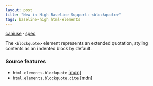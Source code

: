 ```yaml
---
layout: post
title: "New in High Baseline Support: <blockquote>"
tags: baseline-high html-elements
---
```


[caniuse](https://caniuse.com/?search=blockquote) · [spec](https://html.spec.whatwg.org/multipage/grouping-content.html#the-blockquote-element)

The `<blockquote>` element represents an extended quotation, styling contents as an indented block by default.

### Source features

- ``html.elements.blockquote`` [[mdn]](https://developer.mozilla.org/en-US/search?q=html.elements.blockquote)
- ``html.elements.blockquote.cite`` [[mdn]](https://developer.mozilla.org/en-US/search?q=html.elements.blockquote.cite)
